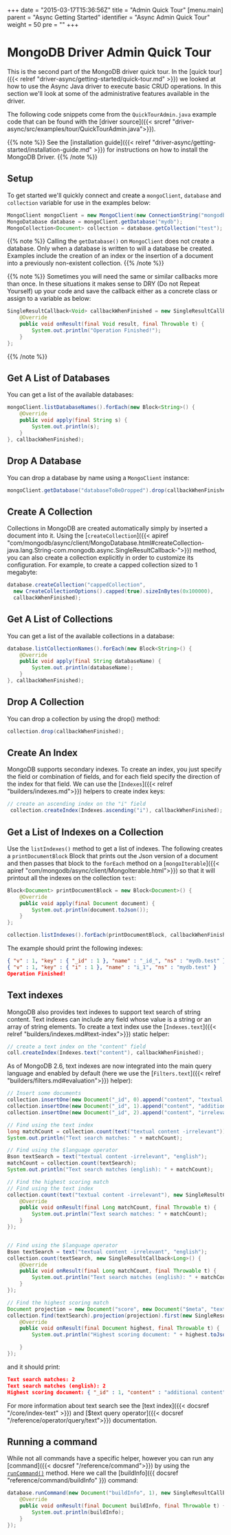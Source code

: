 +++
date = "2015-03-17T15:36:56Z"
title = "Admin Quick Tour"
[menu.main]
  parent = "Async Getting Started"
  identifier = "Async Admin Quick Tour"
  weight = 50
  pre = "<i class='fa'></i>"
+++

# MongoDB Driver Admin Quick Tour

This is the second part of the MongoDB driver quick tour. In the
[quick tour]({{< relref "driver-async/getting-started/quick-tour.md" >}}) we looked at how to
use the Async Java driver to execute basic CRUD operations.  In this section we'll look at some of the
administrative features available in the driver.

The following code snippets come from the `QuickTourAdmin.java` example code
that can be found with the [driver
source]({{< srcref "driver-async/src/examples/tour/QuickTourAdmin.java">}}).

{{% note %}}
See the [installation guide]({{< relref "driver-async/getting-started/installation-guide.md" >}})
for instructions on how to install the MongoDB Driver.
{{% /note %}}

## Setup

To get started we'll quickly connect and create a `mongoClient`, `database` and `collection`
variable for use in the examples below:

```java
MongoClient mongoClient = new MongoClient(new ConnectionString("mongodb://localhost"));
MongoDatabase database = mongoClient.getDatabase("mydb");
MongoCollection<Document> collection = database.getCollection("test");
```

{{% note %}}
Calling the `getDatabase()` on `MongoClient` does not create a database.
Only when a database is written to will a database be created.  Examples include the creation of an index or the insertion of a document 
into a previously non-existent collection.
{{% /note %}}

{{% note %}}
Sometimes you will need the same or similar callbacks more than once.  In these situations
it makes sense to DRY (Do not Repeat Yourself) up your code and save the callback either
as a concrete class or assign to a variable as below:

```java
SingleResultCallback<Void> callbackWhenFinished = new SingleResultCallback<Void>() {
    @Override
    public void onResult(final Void result, final Throwable t) {
        System.out.println("Operation Finished!");
    }
};
```
{{% /note %}}


## Get A List of Databases

You can get a list of the available databases:

```java
mongoClient.listDatabaseNames().forEach(new Block<String>() {
    @Override
    public void apply(final String s) {
        System.out.println(s);
    }
}, callbackWhenFinished);
```

## Drop A Database

You can drop a database by name using a `MongoClient` instance:

```java
mongoClient.getDatabase("databaseToBeDropped").drop(callbackWhenFinished);
```

## Create A Collection

Collections in MongoDB are created automatically simply by inserted a document into it. Using the 
[`createCollection`]({{< apiref "com/mongodb/async/client/MongoDatabase.html#createCollection-java.lang.String-com.mongodb.async.SingleResultCallback-">}}) 
method, you can also create a collection explicitly in order to customize its configuration. For example, to create a capped collection sized to 1 megabyte:

```java
database.createCollection("cappedCollection",
  new CreateCollectionOptions().capped(true).sizeInBytes(0x100000),
  callbackWhenFinished);
```

## Get A List of Collections

You can get a list of the available collections in a database:

```java
database.listCollectionNames().forEach(new Block<String>() {
    @Override
    public void apply(final String databaseName) {
        System.out.println(databaseName);
    }
}, callbackWhenFinished);
```

## Drop A Collection

You can drop a collection by using the drop() method:

```java
collection.drop(callbackWhenFinished);
```

## Create An Index

MongoDB supports secondary indexes. To create an index, you just
specify the field or combination of fields, and for each field specify the direction of the index for that field.
We can use the [`Indexes`]({{< relref "builders/indexes.md">}}) helpers to create index keys:

```java
// create an ascending index on the "i" field
 collection.createIndex(Indexes.ascending("i"), callbackWhenFinished);
```

## Get a List of Indexes on a Collection

Use the `listIndexes()` method to get a list of indexes. The following creates a
`printDocumentBlock` Block that prints out the Json version of a document and then passes
that block to the `forEach` method on a
[`mongoIterable`]({{< apiref "com/mongodb/async/client/MongoIterable.html">}})
so that it will printout all the indexes on the collection `test`:

```java
Block<Document> printDocumentBlock = new Block<Document>() {
    @Override
    public void apply(final Document document) {
        System.out.println(document.toJson());
    }
};

collection.listIndexes().forEach(printDocumentBlock, callbackWhenFinished);
```

The example should print the following indexes:

```json
{ "v" : 1, "key" : { "_id" : 1 }, "name" : "_id_", "ns" : "mydb.test" }
{ "v" : 1, "key" : { "i" : 1 }, "name" : "i_1", "ns" : "mydb.test" }
Operation Finished!
```

## Text indexes

MongoDB also provides text indexes to support text search of string
content. Text indexes can include any field whose value is a string or
an array of string elements. To create a text index use the [`Indexes.text`]({{< relref "builders/indexes.md#text-index">}})
static helper:

```java
// create a text index on the "content" field
coll.createIndex(Indexes.text("content"), callbackWhenFinished);
```

As of MongoDB 2.6, text indexes are now integrated into the main query
language and enabled by default (here we use the [`Filters.text`]({{< relref "builders/filters.md#evaluation">}}) helper):

```java
// Insert some documents
collection.insertOne(new Document("_id", 0).append("content", "textual content"), callbackWhenFinished);
collection.insertOne(new Document("_id", 1).append("content", "additional content"), callbackWhenFinished);
collection.insertOne(new Document("_id", 2).append("content", "irrelevant content"), callbackWhenFinished);

// Find using the text index
long matchCount = collection.count(text("textual content -irrelevant"));
System.out.println("Text search matches: " + matchCount);

// Find using the $language operator
Bson textSearch = text("textual content -irrelevant", "english");
matchCount = collection.count(textSearch);
System.out.println("Text search matches (english): " + matchCount);

// Find the highest scoring match
// Find using the text index
collection.count(text("textual content -irrelevant"), new SingleResultCallback<Long>() {
    @Override
    public void onResult(final Long matchCount, final Throwable t) {
        System.out.println("Text search matches: " + matchCount);
    }
});


// Find using the $language operator
Bson textSearch = text("textual content -irrelevant", "english");
collection.count(textSearch, new SingleResultCallback<Long>() {
    @Override
    public void onResult(final Long matchCount, final Throwable t) {
        System.out.println("Text search matches (english): " + matchCount);
    }
});

// Find the highest scoring match
Document projection = new Document("score", new Document("$meta", "textScore"));
collection.find(textSearch).projection(projection).first(new SingleResultCallback<Document>() {
    @Override
    public void onResult(final Document highest, final Throwable t) {
        System.out.println("Highest scoring document: " + highest.toJson());

    }
});
```

and it should print:

```json
Text search matches: 2
Text search matches (english): 2
Highest scoring document: { "_id" : 1, "content" : "additional content", "score" : 0.75 }
```

For more information about text search see the [text index]({{< docsref "/core/index-text" >}}) and
[$text query operator]({{< docsref "/reference/operator/query/text">}}) documentation.

## Running a command

While not all commands have a specific helper, however you can run any [command]({{< docsref "/reference/command">}})
by using the [`runCommand()`](http://api.mongodb.org/java/3.1/?com/mongodb/async/client/MongoDatabase.html#runCommand-org.bson.conversions.Bson-com.mongodb.ReadPreference-com.mongodb.async.SingleResultCallback-) 
method.  Here we call the [buildInfo]({{ docsref "reference/command/buildInfo" }}) command:

```java
database.runCommand(new Document("buildInfo", 1), new SingleResultCallback<Document>() {
    @Override
    public void onResult(final Document buildInfo, final Throwable t) {
        System.out.println(buildInfo);
    }
});
```
